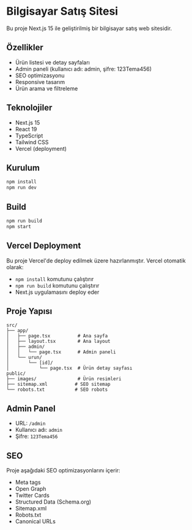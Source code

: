 # Bilgisayar Satış Sitesi

Bu proje Next.js 15 ile geliştirilmiş bir bilgisayar satış web sitesidir.

## Özellikler

- Ürün listesi ve detay sayfaları
- Admin paneli (kullanıcı adı: admin, şifre: 123Tema456)
- SEO optimizasyonu
- Responsive tasarım
- Ürün arama ve filtreleme

## Teknolojiler

- Next.js 15
- React 19
- TypeScript
- Tailwind CSS
- Vercel (deployment)

## Kurulum

```bash
npm install
npm run dev
```

## Build

```bash
npm run build
npm start
```

## Vercel Deployment

Bu proje Vercel'de deploy edilmek üzere hazırlanmıştır. Vercel otomatik olarak:

- `npm install` komutunu çalıştırır
- `npm run build` komutunu çalıştırır
- Next.js uygulamasını deploy eder

## Proje Yapısı

```
src/
├── app/
│   ├── page.tsx          # Ana sayfa
│   ├── layout.tsx        # Ana layout
│   ├── admin/
│   │   └── page.tsx      # Admin paneli
│   └── urun/
│       └── [id]/
│           └── page.tsx  # Ürün detay sayfası
public/
├── images/               # Ürün resimleri
├── sitemap.xml          # SEO sitemap
└── robots.txt           # SEO robots
```

## Admin Panel

- URL: `/admin`
- Kullanıcı adı: `admin`
- Şifre: `123Tema456`

## SEO

Proje aşağıdaki SEO optimizasyonlarını içerir:

- Meta tags
- Open Graph
- Twitter Cards
- Structured Data (Schema.org)
- Sitemap.xml
- Robots.txt
- Canonical URLs
